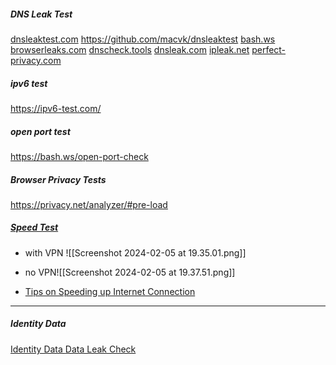 
##### DNS Leak Test
[dnsleaktest.com](https://dnsleaktest.com/)
https://github.com/macvk/dnsleaktest
[bash.ws](https://bash.ws/dnsleak)
[browserleaks.com](https://browserleaks.com/ip)
[dnscheck.tools](https://dnscheck.tools/#advanced)
[dnsleak.com](https://dnsleak.com/)
[ipleak.net](https://ipleak.net/)
[perfect-privacy.com](https://www.perfect-privacy.com/en/tests/dns-leaktest)

##### ipv6 test
https://ipv6-test.com/

##### open port test
https://bash.ws/open-port-check

##### Browser Privacy Tests
https://privacy.net/analyzer/#pre-load


##### [Speed Test](https://www.speedtest.net/)

* with VPN
![[Screenshot 2024-02-05 at 19.35.01.png]]

* no VPN![[Screenshot 2024-02-05 at 19.37.51.png]]

* [Tips on Speeding up Internet Connection](https://www.zdnet.com/home-and-office/networking/10-ways-to-speed-up-your-internet-connection-today/?utm_source=fing&utm_medium=email&utm_campaign=fing_htd_newsletter)


---

##### Identity Data 
[Identity Data ](https://r.news.fing.com/mk/cl/f/sh/WCPzyXJTZ7Q5wIHmwe8WihSlRYzJcjbg/_fUFsdCOU5mf)
[Data Leak Check](https://cybernews.com/personal-data-leak-check/)
